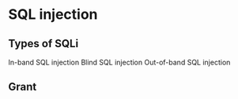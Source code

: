 # SQL injection

## Types of SQLi
In-band SQL injection
Blind SQL injection
Out-of-band SQL injection

## Grant